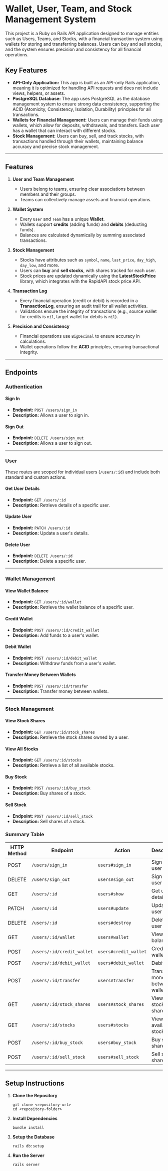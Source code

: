 # Wallet, User, Team, and Stock Management System

This project is a Ruby on Rails API application designed to manage entities such as Users, Teams, and Stocks, with a financial transaction system using wallets for storing and transferring balances. Users can buy and sell stocks, and the system ensures precision and consistency for all financial operations.

## Key Features
- **API-Only Application:** This app is built as an API-only Rails application, meaning it is optimized for handling API requests and does not include views, helpers, or assets.
- **PostgreSQL Database:** The app uses PostgreSQL as the database management system to ensure strong data consistency, supporting the ACID (Atomicity, Consistency, Isolation, Durability) principles for all transactions.
- **Wallets for Financial Management:** Users can manage their funds using wallets, which allow for deposits, withdrawals, and transfers. Each user has a wallet that can interact with different stocks.
- **Stock Management:** Users can buy, sell, and track stocks, with transactions handled through their wallets, maintaining balance accuracy and precise stock management.

---

## Features

1. **User and Team Management**
   - Users belong to teams, ensuring clear associations between members and their groups.
   - Teams can collectively manage assets and financial operations.

2. **Wallet System**
   - Every `User` and `Team` has a unique **Wallet**.
   - Wallets support **credits** (adding funds) and **debits** (deducting funds).
   - Balances are calculated dynamically by summing associated transactions.

3. **Stock Management**
   - Stocks have attributes such as `symbol`, `name`, `last_price`, `day_high`, `day_low`, and more.
   - Users can **buy** and **sell stocks**, with shares tracked for each user.
   - Stock prices are updated dynamically using the **LatestStockPrice** library, which integrates with the RapidAPI stock price API.

4. **Transaction Log**
   - Every financial operation (credit or debit) is recorded in a **TransactionLog**, ensuring an audit trail for all wallet activities.
   - Validations ensure the integrity of transactions (e.g., source wallet for credits is `nil`, target wallet for debits is `nil`).

5. **Precision and Consistency**
   - Financial operations use `BigDecimal` to ensure accuracy in calculations.
   - Wallet operations follow the **ACID** principles, ensuring transactional integrity.

---

## Endpoints

### **Authentication**

#### **Sign In**
- **Endpoint:** `POST /users/sign_in`  
- **Description:** Allows a user to sign in.  

#### **Sign Out**
- **Endpoint:** `DELETE /users/sign_out`  
- **Description:** Allows a user to sign out.  

---

### **User**
These routes are scoped for individual users (`/users/:id`) and include both standard and custom actions.

#### **Get User Details**
- **Endpoint:** `GET /users/:id`  
- **Description:** Retrieve details of a specific user.  

#### **Update User**
- **Endpoint:** `PATCH /users/:id`  
- **Description:** Update a user's details.  

#### **Delete User**
- **Endpoint:** `DELETE /users/:id`  
- **Description:** Delete a specific user.  

---

### **Wallet Management**

#### **View Wallet Balance**
- **Endpoint:** `GET /users/:id/wallet`  
- **Description:** Retrieve the wallet balance of a specific user.  

#### **Credit Wallet**
- **Endpoint:** `POST /users/:id/credit_wallet`  
- **Description:** Add funds to a user's wallet.  

#### **Debit Wallet**
- **Endpoint:** `POST /users/:id/debit_wallet`  
- **Description:** Withdraw funds from a user's wallet.  

#### **Transfer Money Between Wallets**
- **Endpoint:** `POST /users/:id/transfer`  
- **Description:** Transfer money between wallets.  

---

### **Stock Management**

#### **View Stock Shares**
- **Endpoint:** `GET /users/:id/stock_shares`  
- **Description:** Retrieve the stock shares owned by a user.  

#### **View All Stocks**
- **Endpoint:** `GET /users/:id/stocks`  
- **Description:** Retrieve a list of all available stocks.  

#### **Buy Stock**
- **Endpoint:** `POST /users/:id/buy_stock`  
- **Description:** Buy shares of a stock.  

#### **Sell Stock**
- **Endpoint:** `POST /users/:id/sell_stock`  
- **Description:** Sell shares of a stock.  


### Summary Table
| **HTTP Method** | **Endpoint**               | **Action**                  | **Description**                       |
|------------------|----------------------------|-----------------------------|---------------------------------------|
| POST             | `/users/sign_in`          | `users#sign_in`             | Sign in a user                        |
| DELETE           | `/users/sign_out`         | `users#sign_out`            | Sign out a user                       |
| GET              | `/users/:id`              | `users#show`                | Get user details                      |
| PATCH            | `/users/:id`              | `users#update`              | Update user details                   |
| DELETE           | `/users/:id`              | `users#destroy`             | Delete a user                         |
| GET              | `/users/:id/wallet`       | `users#wallet`              | View wallet balance                   |
| POST             | `/users/:id/credit_wallet` | `users#credit_wallet`      | Credit wallet                         |
| POST             | `/users/:id/debit_wallet` | `users#debit_wallet`        | Debit wallet                          |
| POST             | `/users/:id/transfer`     | `users#transfer`            | Transfer money between wallets        |
| GET              | `/users/:id/stock_shares` | `users#stock_shares`        | View user's stock shares              |
| GET              | `/users/:id/stocks`       | `users#stocks`              | View all available stocks             |
| POST             | `/users/:id/buy_stock`    | `users#buy_stock`           | Buy stock shares                      |
| POST             | `/users/:id/sell_stock`   | `users#sell_stock`          | Sell stock shares                     |


---

## Setup Instructions

1. **Clone the Repository**
    ```
    git clone <repository-url>
    cd <repository-folder>
    ```
  
2. **Install Dependencies**
    ```
	bundle install
	```
3. **Setup the Database**
	```
	rails db:setup
	```
4. **Run the Server**
	```
	rails server
	```